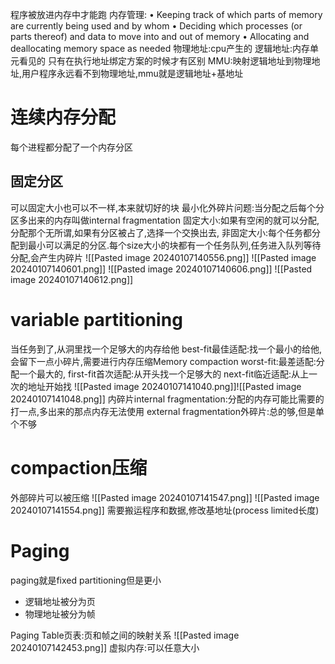 程序被放进内存中才能跑
内存管理:
• Keeping track of which parts of memory are currently being used and by whom
• Deciding which processes (or parts thereof) and data to move into and out of memory
• Allocating and deallocating memory space as needed
物理地址:cpu产生的
逻辑地址:内存单元看见的
只有在执行地址绑定方案的时候才有区别
MMU:映射逻辑地址到物理地址,用户程序永远看不到物理地址,mmu就是逻辑地址+基地址

# 连续内存分配
每个进程都分配了一个内存分区
## 固定分区
可以固定大小也可以不一样,本来就切好的块
最小化外碎片问题:当分配之后每个分区多出来的内存叫做internal fragmentation
固定大小:如果有空闲的就可以分配,分配那个无所谓,如果有分区被占了,选择一个交换出去,
非固定大小:每个任务都分配到最小可以满足的分区.每个size大小的块都有一个任务队列,任务进入队列等待分配,会产生内碎片
![[Pasted image 20240107140556.png]]
![[Pasted image 20240107140601.png]]
![[Pasted image 20240107140606.png]]
![[Pasted image 20240107140612.png]]
# variable partitioning
当任务到了,从洞里找一个足够大的内存给他
best-fit最佳适配:找一个最小的给他,会留下一点小碎片,需要进行内存压缩Memory compaction
worst-fit:最差适配:分配一个最大的,
first-fit首次适配:从开头找一个足够大的
next-fit临近适配:从上一次的地址开始找
![[Pasted image 20240107141040.png]]![[Pasted image 20240107141048.png]]
内碎片internal fragmentation:分配的内存可能比需要的打一点,多出来的那点内存无法使用
external fragmentation外碎片:总的够,但是单个不够
# compaction压缩
外部碎片可以被压缩
![[Pasted image 20240107141547.png]]
![[Pasted image 20240107141554.png]]
需要搬运程序和数据,修改基地址(process limited长度)
# Paging
paging就是fixed partitioning但是更小
- 逻辑地址被分为页
- 物理地址被分为帧

Paging Table页表:页和帧之间的映射关系
![[Pasted image 20240107142453.png]]
虚拟内存:可以任意大小
